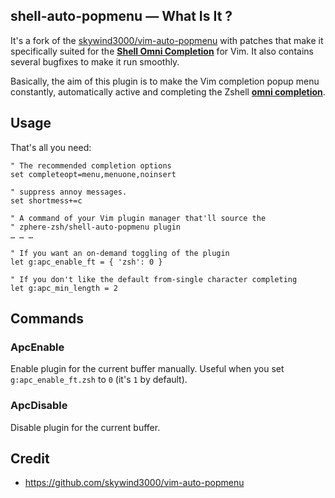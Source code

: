 ## shell-auto-popmenu — What Is It ?

It's a fork of the
[skywind3000/vim-auto-popmenu](https://github.com/skywind3000/vim-auto-popmenu)
with patches that make it specifically suited for the [**Shell Omni
Completion**](https://github.com/zphere-zsh/shell-omni-completion) for Vim. It
also contains several bugfixes to make it run smoothly.

Basically, the aim of this plugin is to make the Vim completion popup menu
constantly, automatically active and completing the Zshell [**omni
completion**](https://github.com/zphere-zsh/shell-omni-completion).

## Usage

That's all you need:

```VimL
" The recommended completion options
set completeopt=menu,menuone,noinsert

" suppress annoy messages.
set shortmess+=c

" A command of your Vim plugin manager that'll source the
" zphere-zsh/shell-auto-popmenu plugin
… … …

" If you want an on-demand toggling of the plugin
let g:apc_enable_ft = { 'zsh': 0 }

" If you don't like the default from-single character completing
let g:apc_min_length = 2
```

## Commands

### ApcEnable

Enable plugin for the current buffer manually. Useful when you set
`g:apc_enable_ft.zsh` to `0` (it's `1` by default).

### ApcDisable

Disable plugin for the current buffer.

## Credit

- https://github.com/skywind3000/vim-auto-popmenu

<!-- vim:set ft=markdown tw=80 fo+=a1n autoindent: -->

